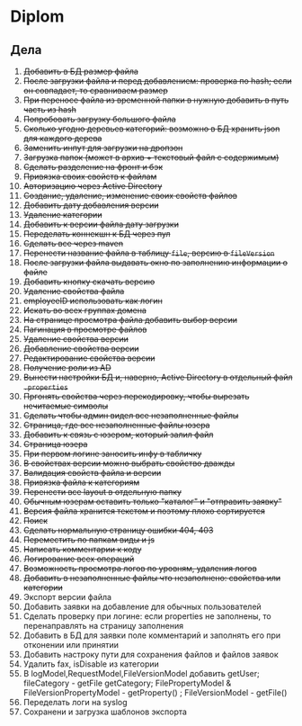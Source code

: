 # Diplom

## Дела
 1. ~~Добавить в БД размер файла~~
 2. ~~После загрузки файла и перед добавлением: проверка по hash; если он совпадает, то сравниваем размер~~
 3. ~~При переносе файла из временной папки в нужную добавить в путь часть из hash~~
 4. ~~Попробовать загрузку большого файла~~
 5. ~~Сколько угодно деревьев категорий: возможно в БД хранить json для каждого дерева~~
 6. ~~Заменить инпут для загрузки на дропзон~~
 7. ~~Загрузка папок (может в архив + текстовый файл с содержимым)~~
 8. ~~Сделать разделение на фронт и бэк~~
 9. ~~Привязка своих свойств к файлам~~
 10. ~~Авторизацию через Active Directory~~
 11. ~~Создание, удаление, изменение своих свойств файлов~~
 12. ~~Добавить дату добавления версии~~
 13. ~~Удаление категории~~
 14. ~~Добавить к версии файла дату загрузки~~
 15. ~~Переделать коннекшн к БД через пул~~
 16. ~~Сделать все через maven~~
 17. ~~Перенести название файла в таблицу `file`, версию в `fileVersion`~~
 18. ~~После загрузки файла выдавать окно по заполнению информации о файле~~
 19. ~~Добавить кнопку скачать версию~~
 20. ~~Удаление свойства файла~~
 21. ~~employeeID использовать как логин~~
 22. ~~Искать во всех группах домена~~
 23. ~~На странице просмотра файла добавить выбор версии~~
 24. ~~Пагинация в просмотре файлов~~
 25. ~~Удаление свойства версии~~
 26. ~~Добавление свойства версии~~
 27. ~~Редактирование свойства версии~~
 28. ~~Получение роли из AD~~
 29. ~~Вынести настройки БД и, наверно, Active Directory в отдельный файл `.properties`~~
 30. ~~Пргонять свойства через перекодировку, чтобы вырезать нечитаемые символы~~
 31. ~~Сделать чтобы админ видел все незаполненные файлы~~
 32. ~~Страница, где все незаполненные файлы юзера~~
 33. ~~Добавить к связь с юзером, который залил файл~~
 34. ~~Страница юзера~~
 35. ~~При первом логине заносить инфу в табличку~~
 36. ~~В свойствах версии можно выбрать свойство дважды~~
 37. ~~Валидация свойств файла и версии~~
 38. ~~Привязка файла к категориям~~
 39. ~~Перенести все layout в отдельную папку~~
 40. ~~Обычным юзерам оставить только "каталог" и "отправить заявку"~~
 41. ~~Версия файла хранится текстом и поэтому плохо сортируется~~
 42. ~~Поиск~~
 43. ~~Сделать нормальную страницу ошибки 404, 403~~
 44. ~~Переместить по папкам виды и js~~
 45. ~~Написать комментарии к коду~~
 46. ~~Логирование всех операций~~
 47. ~~Возможность просмотра логов по уровням, удаления логов~~
 48. ~~Добавить в незаполненные файлы что незаполнено: свойства или категории~~
 49. Экспорт версии файла
 50. Добавить заявки на добавление для обычных пользователей
 51. Сделать проверку при логине: если properties не заполнены, то перенаправлять на страницу заполнения
 52. Добавить в БД для заявки поле комментарий и заполнять его при отконении или принятии
 53. Добавить настроку пути для сохранения файлов и файлов заявок
 54. Удалить fax, isDisable из категории
 55. В logModel,RequestModel,FileVersionModel добавить getUser; fileCategory - getFile getCategory; FilePropertyModel & FileVersionPropertyModel - getProperty()
; FileVersionModel - getFile()
 56. Переделать логи на syslog
 57. Сохранени и загрузка шаблонов экспорта